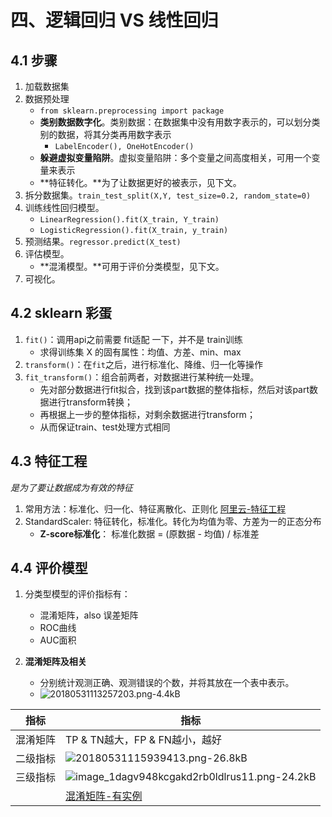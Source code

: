
# 四、逻辑回归 VS 线性回归

## 4.1 **步骤**
1. 加载数据集
2. 数据预处理 
    - `from sklearn.preprocessing import package`
    - **类别数据数字化**。类别数据：在数据集中没有用数字表示的，可以划分类别的数据，将其分类再用数字表示
        - `LabelEncoder(), OneHotEncoder()`
    - **躲避虚拟变量陷阱**。虚拟变量陷阱：多个变量之间高度相关，可用一个变量来表示
    - **特征转化。**为了让数据更好的被表示，见下文。
3. 拆分数据集。`train_test_split(X,Y, test_size=0.2, random_state=0)`
4. 训练线性回归模型。
    - `LinearRegression().fit(X_train, Y_train)`
    - `LogisticRegression().fit(X_train, y_train)`
5. 预测结果。`regressor.predict(X_test)`
6. 评估模型。
    - **混淆模型。**可用于评价分类模型，见下文。
7. 可视化。
    



## 4.2 **sklearn 彩蛋**

1. `fit()`：调用api之前需要 fit适配 一下，并不是 train训练
    - 求得训练集 X 的固有属性：均值、方差、min、max
2. `transform()`：在`fit`之后，进行标准化、降维、归一化等操作
3. `fit_transform()`：组合前两者，对数据进行某种统一处理。
    - 先对部分数据进行fit拟合，找到该part数据的整体指标，然后对该part数据进行transform转换；
    - 再根据上一步的整体指标，对剩余数据进行transform；
    - 从而保证train、test处理方式相同


## 4.3 **特征工程**
*是为了要让数据成为有效的特征*

1. 常用方法：标准化、归一化、特征离散化、正则化
[阿里云-特征工程](https://yq.aliyun.com/articles/577701)
2. StandardScaler: 特征转化，标准化。转化为均值为零、方差为一的正态分布
    - **Z-score标准化**： 标准化数据 = (原数据 - 均值) / 标准差





## 4.4 **评价模型**

1. 分类型模型的评价指标有：
    - 混淆矩阵，also 误差矩阵
    - ROC曲线
    - AUC面积

2. **混淆矩阵及相关**
    - 分别统计观测正确、观测错误的个数，并将其放在一个表中表示。
    - ![20180531113257203.png-4.4kB][2]


| 指标 | 指标 |
|---|----|
| 混淆矩阵 | TP & TN越大，FP & FN越小，越好
| 二级指标 | ![20180531115939413.png-26.8kB][3]
| 三级指标 | ![image_1dagv948kcgakd2rb0ldlrus11.png-24.2kB][4]
|| [混淆矩阵-有实例](https://blog.csdn.net/Orange_Spotty_Cat/article/details/80520839) 

  [2]: http://static.zybuluo.com/HelloDatoo/sqcl9gdwbsvqmzztb80nw5g5/20180531113257203.png
  [3]: http://static.zybuluo.com/HelloDatoo/vs7orubnkqbbmubmv5h5wclo/20180531115939413.png
  [4]: http://static.zybuluo.com/HelloDatoo/k2tqyimhkvq0qu12og8554y2/image_1dagv948kcgakd2rb0ldlrus11.png
